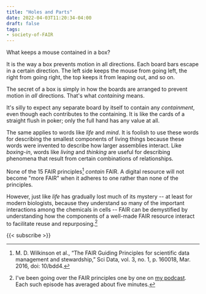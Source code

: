 ```yaml
---
title: "Holes and Parts"
date: 2022-04-03T11:20:34-04:00
draft: false
tags:
- society-of-FAIR
---
```


What keeps a mouse contained in a box?

It is the way a box prevents motion in all directions. Each board bars escape in a certain direction. The left side keeps the mouse from going left, the right from going right, the top keeps it from leaping out, and so on.

The secret of a box is simply in how the boards are arranged to prevent motion in *all* directions. That's what *containing* means.

It's silly to expect any separate board by itself to contain any *containment*, even though each contributes to the containing. It is like the cards of a straight flush in poker; only the full hand has any value at all.

The same applies to words like *life* and *mind*. It is foolish to use these words for describing the smallest components of living things because these words were invented to describe how larger assemblies interact. Like *boxing-in*, words like *living* and *thinking* are useful for describing phenomena that result from certain combinations of relationships.

None of the 15 FAIR principles[^1] *contain* FAIR. A digital resource will not become "more FAIR" when it adheres to one rather than none of the principles.

However, just like *life* has gradually lost much of its mystery -- at least for modern biologists, because they understand so many of the important interactions among the chemicals in cells -- FAIR can be demystified by understanding how the components of a well-made FAIR resource interact to facilitate reuse and repurposing.[^2]

[^1]: M. D. Wilkinson et al., “The FAIR Guiding Principles for scientific data management and stewardship,” Sci Data, vol. 3, no. 1, p. 160018, Mar. 2016, doi: 10/bdd4.

[^2]: I've been going over the FAIR principles one by one on [my podcast](https://podcast.polyneme.xyz/). Each such episode has averaged about five minutes.

{{< subscribe >}}